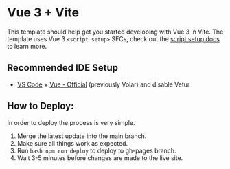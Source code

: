 # Vue 3 + Vite

This template should help get you started developing with Vue 3 in Vite. The template uses Vue 3 `<script setup>` SFCs, check out the [script setup docs](https://v3.vuejs.org/api/sfc-script-setup.html#sfc-script-setup) to learn more.

## Recommended IDE Setup

- [VS Code](https://code.visualstudio.com/) + [Vue - Official](https://marketplace.visualstudio.com/items?itemName=Vue.volar) (previously Volar) and disable Vetur


## How to Deploy:
In order to deploy the process is very simple. 
1. Merge the latest update into the main branch.
2. Make sure all things work as expected.
3. Run ```bash npm run deploy``` to deploy to gh-pages branch.
4. Wait 3-5 minutes before changes are made to the live site.